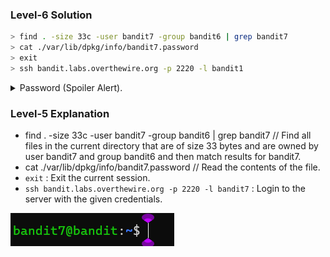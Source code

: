 ### Level-6 Solution
```bash
> find . -size 33c -user bandit7 -group bandit6 | grep bandit7
> cat ./var/lib/dpkg/info/bandit7.password
> exit
> ssh bandit.labs.overthewire.org -p 2220 -l bandit1
```
<p>
<details>
<summary>Password (Spoiler Alert).</summary>
<pre><code>z7WtoNQU2XfjmMtWA8u5rN4vzqu4v99S</code></pre>
</details>
</p>

### Level-5 Explanation
- find . -size 33c -user bandit7 -group bandit6 | grep bandit7 // Find all files in the current directory that are of size 33 bytes and are owned by user bandit7 and group bandit6 and then match results for bandit7.
- cat ./var/lib/dpkg/info/bandit7.password // Read the contents of the file.
- `exit` : Exit the current session.
- `ssh bandit.labs.overthewire.org -p 2220 -l bandit7` : Login to the server with the given credentials.

![cmd ss as proof](level-7.png)